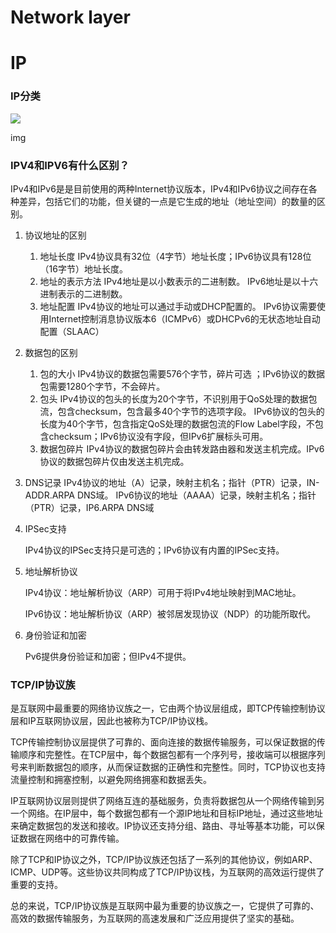 # Network layer

# IP

### IP分类

![](https://www.notion.soComputer%20Networking%20A%20Top-Down%20Approach.assets/3A1B72345635FE06A1B8B82672EEA03C.jpeg)

img

### IPV4和IPV6有什么区别？

IPv4和IPv6是是目前使用的两种Internet协议版本，IPv4和IPv6协议之间存在各种差异，包括它们的功能，但关键的一点是它生成的地址（地址空间）的数量的区别。

1. 协议地址的区别
    1. 地址长度 IPv4协议具有32位（4字节）地址长度；IPv6协议具有128位（16字节）地址长度。
    2. 地址的表示方法 IPv4地址是以小数表示的二进制数。 IPv6地址是以十六进制表示的二进制数。
    3. 地址配置 IPv4协议的地址可以通过手动或DHCP配置的。 IPv6协议需要使用Internet控制消息协议版本6（ICMPv6）或DHCPv6的无状态地址自动配置（SLAAC）
2. 数据包的区别
    1. 包的大小 IPv4协议的数据包需要576个字节，碎片可选 ；IPv6协议的数据包需要1280个字节，不会碎片。
    2. 包头 IPv4协议的包头的长度为20个字节，不识别用于QoS处理的数据包流，包含checksum，包含最多40个字节的选项字段。 IPv6协议的包头的长度为40个字节，包含指定QoS处理的数据包流的Flow Label字段，不包含checksum；IPv6协议没有字段，但IPv6扩展标头可用。
    3. 数据包碎片 IPv4协议的数据包碎片会由转发路由器和发送主机完成。IPv6协议的数据包碎片仅由发送主机完成。
3. DNS记录 IPv4协议的地址（A）记录，映射主机名；指针（PTR）记录，IN-ADDR.ARPA DNS域。 IPv6协议的地址（AAAA）记录，映射主机名；指针（PTR）记录，IP6.ARPA DNS域
4. IPSec支持
    
    IPv4协议的IPSec支持只是可选的；IPv6协议有内置的IPSec支持。
    
5. 地址解析协议
    
    IPv4协议：地址解析协议（ARP）可用于将IPv4地址映射到MAC地址。
    
    IPv6协议：地址解析协议（ARP）被邻居发现协议（NDP）的功能所取代。
    
6. 身份验证和加密
    
    Pv6提供身份验证和加密；但IPv4不提供。
    

### TCP/IP协议族

是互联网中最重要的网络协议族之一，它由两个协议层组成，即TCP传输控制协议层和IP互联网协议层，因此也被称为TCP/IP协议栈。

TCP传输控制协议层提供了可靠的、面向连接的数据传输服务，可以保证数据的传输顺序和完整性。在TCP层中，每个数据包都有一个序列号，接收端可以根据序列号来判断数据包的顺序，从而保证数据的正确性和完整性。同时，TCP协议也支持流量控制和拥塞控制，以避免网络拥塞和数据丢失。

IP互联网协议层则提供了网络互连的基础服务，负责将数据包从一个网络传输到另一个网络。在IP层中，每个数据包都有一个源IP地址和目标IP地址，通过这些地址来确定数据包的发送和接收。IP协议还支持分组、路由、寻址等基本功能，可以保证数据在网络中的可靠传输。

除了TCP和IP协议之外，TCP/IP协议族还包括了一系列的其他协议，例如ARP、ICMP、UDP等。这些协议共同构成了TCP/IP协议栈，为互联网的高效运行提供了重要的支持。

总的来说，TCP/IP协议族是互联网中最为重要的协议族之一，它提供了可靠的、高效的数据传输服务，为互联网的高速发展和广泛应用提供了坚实的基础。